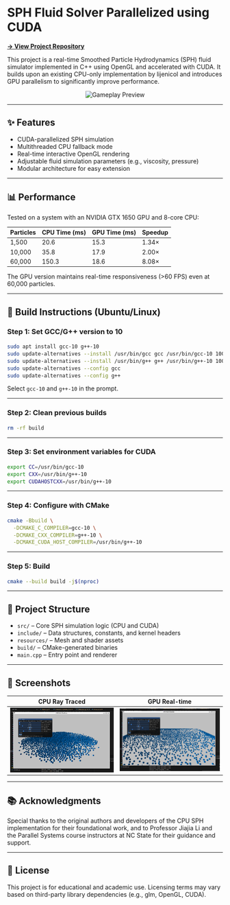 # SPH Fluid Solver Parallelized using CUDA

**[→ View Project Repository](https://github.com/Praful-Joshi/Fluid-Simulation/tree/master)**

This project is a real-time Smoothed Particle Hydrodynamics (SPH) fluid simulator implemented in C++ using OpenGL and accelerated with CUDA. It builds upon an existing CPU-only implementation by lijenicol and introduces GPU parallelism to significantly improve performance.

<p align="center">
  <img src="preview.gif" alt="Gameplay Preview" />
</p>

---

## ✨ Features

- CUDA-parallelized SPH simulation
- Multithreaded CPU fallback mode
- Real-time interactive OpenGL rendering
- Adjustable fluid simulation parameters (e.g., viscosity, pressure)
- Modular architecture for easy extension

---

## 📊 Performance

Tested on a system with an NVIDIA GTX 1650 GPU and 8-core CPU:

| Particles | CPU Time (ms) | GPU Time (ms) | Speedup |
|-----------|----------------|----------------|---------|
| 1,500     | 20.6           | 15.3           | 1.34×   |
| 10,000    | 35.8           | 17.9           | 2.00×   |
| 60,000    | 150.3          | 18.6           | 8.08×   |

The GPU version maintains real-time responsiveness (>60 FPS) even at 60,000 particles.

---

## 🔧 Build Instructions (Ubuntu/Linux)

### Step 1: Set GCC/G++ version to 10

```bash
sudo apt install gcc-10 g++-10
sudo update-alternatives --install /usr/bin/gcc gcc /usr/bin/gcc-10 100
sudo update-alternatives --install /usr/bin/g++ g++ /usr/bin/g++-10 100
sudo update-alternatives --config gcc
sudo update-alternatives --config g++
```
Select `gcc-10` and `g++-10` in the prompt.

---

### Step 2: Clean previous builds

```bash
rm -rf build
```

---

### Step 3: Set environment variables for CUDA

```bash
export CC=/usr/bin/gcc-10
export CXX=/usr/bin/g++-10
export CUDAHOSTCXX=/usr/bin/g++-10
```

---

### Step 4: Configure with CMake

```bash
cmake -Bbuild \
  -DCMAKE_C_COMPILER=gcc-10 \
  -DCMAKE_CXX_COMPILER=g++-10 \
  -DCMAKE_CUDA_HOST_COMPILER=/usr/bin/g++-10
```

---

### Step 5: Build

```bash
cmake --build build -j$(nproc)
```

---

## 📂 Project Structure

- `src/` – Core SPH simulation logic (CPU and CUDA)
- `include/` – Data structures, constants, and kernel headers
- `resources/` – Mesh and shader assets
- `build/` – CMake-generated binaries
- `main.cpp` – Entry point and renderer

---

## 📸 Screenshots

| CPU Ray Traced | GPU Real-time |
|----------------|----------------|
| ![CPU](./cpu.png) | ![GPU](./gpu.png) |

---

## 📚 Acknowledgments

Special thanks to the original authors and developers of the CPU SPH implementation for their foundational work, and to Professor Jiajia Li and the Parallel Systems course instructors at NC State for their guidance and support.

---

## 📝 License

This project is for educational and academic use. Licensing terms may vary based on third-party library dependencies (e.g., glm, OpenGL, CUDA).
